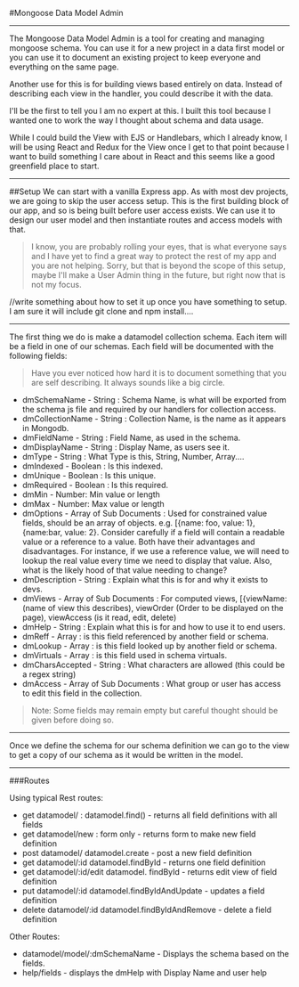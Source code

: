#Mongoose Data Model Admin


----------
The Mongoose Data Model Admin is a tool for creating and managing mongoose schema. You can use it for a new project in a data first model or you can use it to document an existing project to keep everyone and everything on the same page.

Another use for this is for building views based entirely on data. Instead of describing each view in the handler, you could describe it with the data.

I'll be the first to tell you I am no expert at this. I built this tool because I wanted one to work the way I thought about schema and data usage.

While I could build the View with EJS or Handlebars, which I already know, I will be using React and Redux for the View once I get to that point because I want to build something I care about in React and this seems like a good greenfield place to start.

----------
##Setup
We can start with a vanilla Express app. As with most dev projects, we are going to skip the user access setup. This is the first building block of our app, and so is being built before user access exists. We can use it to design our user model and then instantiate routes and access models with that.

>I know, you are probably rolling your eyes, that is what everyone says and I have yet to find a great way to protect the rest of my app and you are not helping. Sorry, but that is beyond the scope of this setup, maybe I'll make a User Admin thing in the future, but right now that is not my focus.

//write something about how to set it up once you have something to setup. I am sure it will include git clone and npm install....

--------

 The first thing we do is make a datamodel collection schema. Each item will be a field in one of our schemas. Each field will be documented with the following fields:

>Have you ever noticed how hard it is to document something that you are self describing. It always sounds like a big circle.

 - dmSchemaName - String : Schema Name, is what will be exported from the schema js file and required by our handlers for collection access.
 - dmCollectionName - String : Collection Name, is the name as it appears in Mongodb.
 - dmFieldName - String : Field Name, as used in the schema.
 - dmDisplayName - String : Display Name, as users see it.
 - dmType - String : What Type is this, String, Number, Array....
 - dmIndexed - Boolean : Is this indexed.
 - dmUnique - Boolean : Is this unique.
 - dmRequired - Boolean : Is this required.
 - dmMin - Number: Min value or length
 - dmMax - Number: Max value or length
 - dmOptions - Array of Sub Documents : Used for constrained value fields, should be an array of objects. e.g. [{name: foo, value: 1}, {name:bar, value: 2}. Consider carefully if a field will contain a readable value or a reference to a value. Both have their advantages and disadvantages. For instance, if we use a reference value, we will need to lookup the real value every time we need to display that value. Also, what is the likely hood of that value needing to change?
 - dmDescription - String : Explain what this is for and why it exists to devs.
 - dmViews - Array of Sub Documents : For computed views, [{viewName: (name of view this describes), viewOrder (Order to be displayed on the page), viewAccess (is it read, edit, delete)
 - dmHelp - String : Explain what this is for and how to use it to end users.
 - dmReff - Array : is this field referenced by another field or schema.
 - dmLookup - Array : is this field looked up by another field or schema.
 - dmVirtuals - Array : is this field used in schema virtuals.
 - dmCharsAccepted - String : What characters are allowed (this could be a regex string)
 - dmAccess - Array of Sub Documents : What group or user has access to edit this field in the collection.

>Note: Some fields may remain empty but careful thought should be given before doing so.

--------

Once we define the schema for our schema definition we can go to the view to get a copy of our schema as it would be written in the model.

-----
###Routes

Using typical Rest routes:

 - get datamodel/ : datamodel.find() - returns all field definitions with all fields
 - get datamodel/new : form only - returns form to make new field definition
 - post datamodel/ datamodel.create - post a new field definition
 - get datamodel/:id datamodel.findById - returns one field definition
 - get datamodel/:id/edit datamodel. findById - returns edit view of field definition
 - put datamodel/:id datamodel.findByIdAndUpdate - updates a field definition
 - delete datamodel/:id datamodel.findByIdAndRemove - delete a field definition


Other Routes:

 - datamodel/model/:dmSchemaName - Displays the schema based on the fields.
 - help/fields - displays the dmHelp with Display Name and user help
